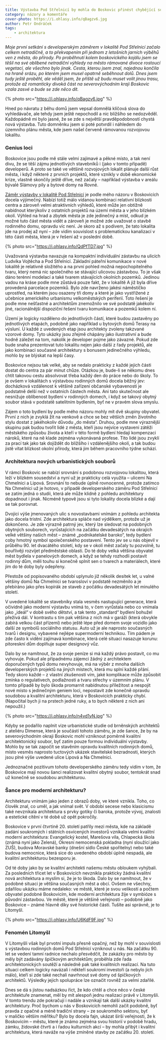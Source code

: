```yaml
---
title: Výstavba Pod Střelnicí by mohla do Boskovic přinést chybějící soudobou architekturu
category: názory a komentáře
cover-photo: https://i.ohlasy.info/qBagzv6.jpg
author: Petr Ondráček
tags:
    - architektura
---
```


*Moje první setkání s developerským záměrem v lokalitě Pod Střelnicí začalo celkem netradičně, a to překvapením při jednom z letošních jarních výběhů ven z města, do přírody. Po proběhnutí kolem boskovického kojálu jsem se těšil na své oblíbené netradiční výhledy na město rámované divoce rostoucí vegetací, ale všechno bylo jinak. Cesta, kterou jsem znal, najednou končila na hraně srázu, po kterém jsem musel opatrně seběhnout dolů. Dnes jsem tudy ještě proběhl, ale věděl jsem, že příště už budu muset volit jinou trasu, protože až romanticky divoká část na severovýchodním kraji Boskovic vzala zasvé a bude se zde něco dít.*

{% photo src="https://i.ohlasy.info/qBagzv6.jpg" %}

Hned po návratu z běhu domů jsem vepsal domnělá klíčová slova do vyhledávače, ale tehdy jsem ještě nepochodil a nic bližšího se nedozvěděl. Každopádně mi bylo jasné, že se zde s největší pravděpodobností chystá nová výstavba. Tuto domněnku jsem si poté potvrdil i náhledem do územního plánu města, kde jsem našel červeně rámovanou rozvojovou lokalitu. 

### Genius loci

Boskovice jsou podle mě stále velmi zajímavé a pěkné místo, a tak není divu, že se těší zájmu jednotlivých stavebníků i (jako v tomto případě) developerů. A proto se také ve většině rozvojových lokalit plánuje další růst města, i když některé z prvních projektů, které vznikly v době ekonomické krize, vlastně skončily ještě dříve, než začaly – například výstavba v areálu bývalé Slámovy pily a bytové domy na Rovné.

[Záměr výstavby v lokalitě Pod Střelnicí](/clanky/2015/08/nova-vystavba.html) je podle mého názoru v Boskovicích docela výjimečný. Nabízí totiž málo vídanou kombinaci relativní blízkosti centra a zároveň velmi atraktivních výhledů, které může jen obtížně nabídnout kterýkoliv z ostatních projektů na území města a v jeho blízkém okolí. Výhled na hrad a zbytek města je zde jedinečný a míst, odkud je možné tuto část města vidět a zároveň je možné zde uvažovat o stavbě rodinného domu, opravdu víc není. Je skoro až s podivem, že tato lokalita jde na prodej až nyní – zde vidím souvislost s problematickou kanalizací v této části města, která je v řešení až v poslední době.

{% photo src="https://i.ohlasy.info/QdPfTD7.jpg" %}

Uvažovaná výstavba navazuje na kompaktní individuální zástavbu na ulicích Ludvíka Vojtěcha a Pod Střelnicí. Základní páteřní komunikace v nové lokalitě je relativně složitého a na první pohled možná nepochopitelného tvaru, který nemá nic společného se stávající ulicovou zástavbou. To je však dáno terénní modelací a také tvarem stávajících okolních pozemků. Jedinou vadou na kráse podle mne zůstává pouze fakt, že v lokalitě A již byla dříve provedená parcelace pozemků. Bylo zde navrženo jakési náměstíčko uprostřed, na kterém jsou osazeny tři domy a které je jako vystřižené z učebnice amerického urbanismu velkoměstských periferií. Toto řešení je podle mne nešťastné a architektům znemožnilo ve své podstatě jakékoliv jiné, racionálnější dispoziční řešení tvaru komunikace a pozemků kolem ní.

Území je logicky rozděleno do jednotlivých částí, které budou zastavěny po jednotlivých etapách, podobně jako například u bytových domů Terasy na výsluní. U každé z uvedených etap jsou architekty zvoleny takzvané vzorové domy. Tyto ukázky jsou zřejmě chápány jako ilustrativní a bude hodně záležet na tom, nakolik je developer pojme jako závazné. Pokud zde bude snaha prezentovat tuto lokalitu nejen jako další z řady projektů, ale jako kombinaci současné architektury s bonusem jedinečného výhledu, mohlo by se blýskat na lepší časy.

Boskovice nejsou tak velké, aby se nedalo prakticky z každé jejich části dostat do centra za pár minut chůze. Otázkou je, bude-li se někomu dnes chtít takovou cestu absolvovat třeba každý den do práce nebo do školy. To je ovšem v lokalitách s výstavbou rodinných domů docela běžný jev: docházková vzdálenost k většině zařízení občanské vybavenosti je podstatně delší než v ostatních částech města. Ani tato skutečnost ale nesnižuje oblíbenost bydlení v rodinných domech, i když se takový obytný soubor stává v podstatě satelitním bydlením, byť ne v pravém slova smyslu.

Zájem o toto bydlení by podle mého názoru mohly mít dvě skupiny obyvatel. První z nich je zvyklá žít na venkově a chce se bez větších změn životního stylu dostat z jakéhokoliv důvodu „do města“. Druhou, podle mne výraznější skupinu pak budou tvořit lidé z města, kteří jsou nejvíce vystaveni zátěži městského způsobu života a kteří v této formě bydlení hledají kompenzaci nároků, které na ně klade zejména vykonávaná profese. Tito lidé jsou zvyklí za prací tak jako tak dojíždět do bližšího i vzdálenějšího okolí, a tak budou jistě vítat blízkost okolní přírody, která jim během pracovního týdne schází.

### Architektura nových urbanistických souborů

V rámci Boskovic se nabízí srovnání s podobnou rozvojovou lokalitou, která leží v blízkém sousedství a nyní už je prakticky celá využita – ulicemi Na Chmelnici a Lipová. Srovnání to nebude úplně rovnocenné, protože zatímco Na Chmelnici už je hotovo, v případě developerského záměru Pod Střelnicí se zatím jedná o studii, která ale může klidně z pohledu architektury dopadnout i jinak. Nicméně typově jsou si tyto lokality docela blízké a dají se tak porovnat.

Dvojici výše jmenovaných ulic s novostavbami vnímám z pohledu architekta jako docela tristní. Zde architektura spláče nad výdělkem, protože už je dokončeno. Je zde výrazně patrný jev, který lze sledovat na podobných obytných souborech, vyrůstajících na začátku devadesátých na okrajích velké většiny našich měst – známé „podnikatelské baroko“, tedy bydlení coby hmotný symbol společenského postavení. Tento jev se u nás objevil v průběhu 90. let dvacátého století, kdy se v okolí měst začaly tu pozvolně, tu bouřlivěji rozvíjet předměstské oblasti. Do té doby velká většina obyvatel měst bydlela v panelových domech, a když se tehdy rozhodli postavit rodinný dům, měli touhu si konečně splnit sen o tvarech a materiálech, které jim do té doby byly odepřeny.

Přestože od popisovaného období uplynulo již několik desítek let, u valné většiny domů Na Chmelnici se tvarosloví v podstatě nezměnilo a je přebíráno jako přes kopírák ze staveb z počátku devadesátých let minulého století.

V uvedené lokalitě se stavebníky stala vesměs nastupující generace, která očividně jako moderní výstavbu vnímá to, v čem vyrůstala nebo co vnímala jako „ideál“ v době svého dětství, a tak tento „standard“ bydlení bohužel přežívá dál. V kontrastu s tím pak většina z nich má v garáži (která obvykle zabírá velkou část přízemí) nebo ještě lépe před domem svoje vozidlo jako další ze symbolů sociálního statusu. Auto už je ale naprosto současných tvarů i designu, vybavené nejlépe supermoderní technikou. Tím pádem je zde často k vidění zajímavá kombinace, která celé situaci nasazuje korunu: pitoreskní dům doplňuje super designový vůz.

Dalo by se namítnout, že za svoje peníze si má každý právo postavit, co mu vyhovuje. Pokud ale případnému zájemci žádný z architektem doporučených typů domu nevyhovuje, má na výběr z mnoha dalších developerských projektů na jiných místech, která mu splní každé přání. Tedy skoro každé – z vlastní zkušenosti vím, jaké komplikace může způsobit zmínka o regulativech, podlažnosti a tvaru střechy v územním plánu. V tomto případě by bylo škoda promarnit nabídnutou příležitost a nespojit nové místo s jedinečným geniem loci, nepostavit zde konečně opravdu soudobou a kvalitní architekturu, která v Boskovicích prakticky chybí. (Napočítal bych ji na prstech jedné ruky, a to bych některé z nich ani nepoužil.)

{% photo src="https://i.ohlasy.info/n4vd1yN.jpg" %}

Kdyby se podařilo naplnit vize urbanistické studie od brněnských architektů z ateliéru Dimense, která je součástí tohoto záměru, je zde šance, že by na severovýchodním okraji Boskovic mohl vzniknout poměrně kvalitní architektonický soubor, byť zatím pouze formou individuální výstavby. Mohlo by se tak započít se stavěním opravdu kvalitních rodinných domů, místo vesměs naprosto tuctových ukázek stavitelské bezradnosti, kterých jsou plné výše uvedené ulice Lipová a Na Chmelnici.

Jednoznačné pozitivum tohoto developerského záměru tedy vidím v tom, že Boskovice mají novou šanci realizovat kvalitní obytný soubor, tentokrát snad už konečně se soudobou architekturou. 

### Šance pro moderní architekturu?

Architekturu vnímám jako jeden z obrazů doby, ve které vznikla. Toho, co člověk znal, co uměl, a jak vnímal svět. V období secese nebo klasicismu také nevznikala architektura s prvky gotiky či baroka, protože vývoj, znalosti a estetické cítění v té době už opět pokročily.

Boskovice v první čtvrtině 20. století patřily mezi města, kde na základě zadání soukromých i státních osvícených investorů vznikala velmi kvalitní moderní architektura: Evangelický kostel, Marešova vila, Chlapecká škola (známá nyní jako Zelená), Okresní nemocenská pokladna (nyní sloužící jako ZUŠ), budova Moravské banky (dnešní sídlo České spořitelny) nebo také budova nemocnice, která sice do uvedeného období úplně nespadá, ale kvalitní architekturou bezesporu je.

Od té doby jako by se kvalitní architekti našemu městu obloukem vyhýbali. Za posledních třicet let v Boskovicích nevznikla prakticky žádná kvalitní nová architektura a myslím si, že je to škoda. Dalo by se namítnout, že v podobné situaci je většina současných měst a obcí. Ovšem ne všechny, zdařilou ukázku máme nedaleko: ve městě, které je svou velikostí a počtem obyvatel podobné Boskovicím, kde moderní architektura žije v symbióze s původní zástavbou. Ve městě, které je většině veřejnosti – podobně jako Boskovice – známé hlavně díky své historické části. Tušíte asi správně, je to Litomyšl.

{% photo src="https://i.ohlasy.info/U6KdF9F.jpg" %}

### Fenomén Litomyšl

V Litomyšli však byl prvotní impuls přesně opačný, než by mohl v souvislosti s výstavbou rodinných domů Pod Střelnicí vzniknout u nás. Na začátku 90. let se vedení tamní radnice nechalo přesvědčit, že zakázky pro město by měly být zadávány špičkovým architektům; proběhla zde řada architektonických soutěží a následně pak také kvalitních realizací. Na tuto situaci celkem logicky navázali i někteří soukromí investoři (a nebylo jich málo), kteří si zde také nechali navrhnout své domy od špičkových architektů. Výsledky jejich spolupráce lze označit rovněž za velmi zdařilé.

Dnes se dá s jistou nadsázkou říct, že kdo chtěl a chce něco v české architektuře znamenat, měl by mít alespoň jednu realizaci právě v Litomyšli. V tomto trendu zde pokračují i nadále a vznikají tak další ukázky kvalitní architektury. Proč bychom u nás v Boskovicích nemohli začít podobně, byť pravda z opačné a méně tradiční strany – ze soukromého sektoru, byť v maličko větším měřítku? Bylo by docela fajn, ukázat širší veřejnosti, že k Boskovicím – městu, které je známo zejména svou historií v podobě hradu, zámku, židovské čtvrti a i řadou kulturních akcí – by mohla přibýt i kvalitní architektura, která naváže na výše zmíněné stavby ze začátku 20. století.
